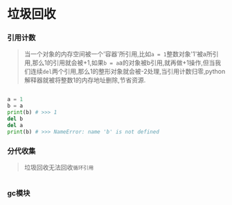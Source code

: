 # 垃圾回收
### 引用计数
> 当一个对象的内存空间被一个'容器'所引用,比如`a = 1`整数对象'1'被a所引用,那么1的引用就会被+1,如果`b = a`a的对象被b引用,就再做+1操作,但当我们连续`del`两个引用,那么1的整形对象就会被-2处理,当引用计数归零,python解释器就被将整数1的内存地址删除,节省资源.
```python

a = 1
b = a
print(b) # >>> 1
del b
del a
print(b) # >>> NameError: name 'b' is not defined
```
### 分代收集
> 垃圾回收无法回收`循环引用`
```python

```
### gc模块
